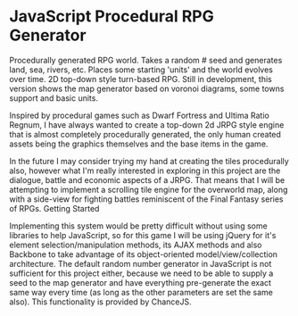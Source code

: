 JavaScript Procedural RPG Generator
==========================================

Procedurally generated RPG world. Takes a random # seed and generates land, sea, rivers, etc. Places some starting 'units' and the world evolves over time. 2D top-down style turn-based RPG.
Still in development, this version shows the map generator based on voronoi diagrams, some towns support and basic units.

Inspired by procedural games such as Dwarf Fortress and Ultima Ratio Regnum, I have always wanted to create a top-down 2d JRPG style engine that is almost completely procedurally generated, the only human created assets being the graphics themselves and the base items in the game.

In the future I may consider trying my hand at creating the tiles procedurally also, however what I'm really interested in exploring in this project are the dialogue, battle and economic aspects of a JRPG. That means that I will be attempting to implement a scrolling tile engine for the overworld map, along with a side-view for fighting battles reminiscent of the Final Fantasy series of RPGs. Getting Started

Implementing this system would be pretty difficult without using some libraries to help JavaScript, so for this game I will be using jQuery for it's element selection/manipulation methods, its AJAX methods and also Backbone to take advantage of its object-oriented model/view/collection architecture. The default random number generator in JavaScript is not sufficient for this project either, because we need to be able to supply a seed to the map generator and have everything pre-generate the exact same way every time (as long as the other parameters are set the same also). This functionality is provided by ChanceJS.

